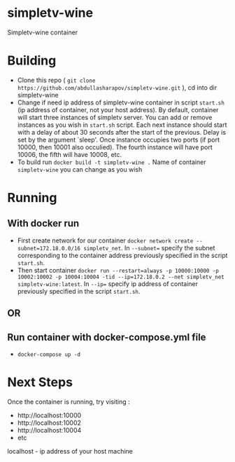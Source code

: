 # simpletv-wine
Simpletv-wine container 

# Building

 * Clone this repo ( `git clone https://github.com/abdullasharapov/simpletv-wine.git` ), cd into dir simpletv-wine
 * Change if need ip address of simpletv-wine container in script `start.sh` (ip address of container, not your host address). By default, container will start three instances of simpletv server.
   You can add or remove instances as you wish in `start.sh` script. Each next instance should start with a delay of about 30 seconds after the start of the previous. Delay is set by the argument `sleep'.
   Once instance occupies two ports (if port 10000, then 10001 also occulied). The fourth instance will have port 10006, the fifth will have 10008, etc.
 * To build run `docker build -t simpletv-wine .` Name of container `simpletv-wine` you can change as you wish

# Running
 ## With docker run
 * First create network for our container `docker network create --subnet=172.18.0.0/16 simpletv_net`. In `--subnet=` specify the subnet corresponding to the container address previously specified in the script `start.sh`.
 * Then start container `docker run --restart=always -p 10000:10000 -p 10002:10002 -p 10004:10004 -tid --ip=172.18.0.2 --net simpletv_net simpletv-wine:latest`. In `--ip=` specify ip address of container previously specified in the script `start.sh`.
 
 ## OR

 ## Run container with docker-compose.yml file
 * `docker-compose up -d`

# Next Steps

Once the container is running, try visiting :
 * http://localhost:10000
 * http://localhost:10002
 * http://localhost:10004 
 * etc

localhost - ip address of your host machine
